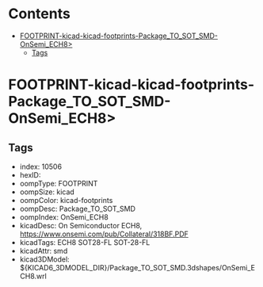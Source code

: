 



Contents
========

* [FOOTPRINT-kicad-kicad-footprints-Package_TO_SOT_SMD-OnSemi_ECH8>](#footprint-kicad-kicad-footprints-package_to_sot_smd-onsemi_ech8)
	* [Tags](#tags)

# FOOTPRINT-kicad-kicad-footprints-Package_TO_SOT_SMD-OnSemi_ECH8>

## Tags

- index: 10506
- hexID: 
- oompType: FOOTPRINT
- oompSize: kicad
- oompColor: kicad-footprints
- oompDesc: Package_TO_SOT_SMD
- oompIndex: OnSemi_ECH8
- kicadDesc: On Semiconductor ECH8, https://www.onsemi.com/pub/Collateral/318BF.PDF
- kicadTags: ECH8 SOT28-FL SOT-28-FL
- kicadAttr: smd
- kicad3DModel: ${KICAD6_3DMODEL_DIR}/Package_TO_SOT_SMD.3dshapes/OnSemi_ECH8.wrl
